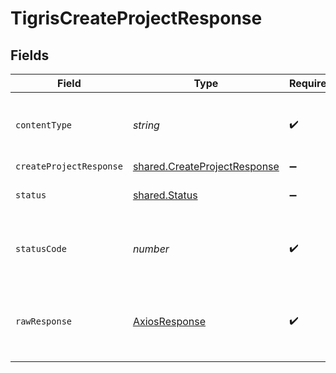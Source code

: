 # TigrisCreateProjectResponse


## Fields

| Field                                                                               | Type                                                                                | Required                                                                            | Description                                                                         |
| ----------------------------------------------------------------------------------- | ----------------------------------------------------------------------------------- | ----------------------------------------------------------------------------------- | ----------------------------------------------------------------------------------- |
| `contentType`                                                                       | *string*                                                                            | :heavy_check_mark:                                                                  | HTTP response content type for this operation                                       |
| `createProjectResponse`                                                             | [shared.CreateProjectResponse](../../../sdk/models/shared/createprojectresponse.md) | :heavy_minus_sign:                                                                  | OK                                                                                  |
| `status`                                                                            | [shared.Status](../../../sdk/models/shared/status.md)                               | :heavy_minus_sign:                                                                  | Default error response                                                              |
| `statusCode`                                                                        | *number*                                                                            | :heavy_check_mark:                                                                  | HTTP response status code for this operation                                        |
| `rawResponse`                                                                       | [AxiosResponse](https://axios-http.com/docs/res_schema)                             | :heavy_check_mark:                                                                  | Raw HTTP response; suitable for custom response parsing                             |